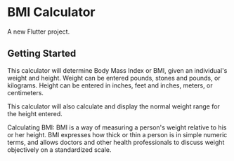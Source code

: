 # BMI Calculator

A new Flutter project.

## Getting Started

This calculator will determine Body Mass Index or BMI, given an individual's weight and height. Weight can be entered pounds, stones and pounds, or kilograms. Height can be entered in inches,
feet and inches, meters, or centimeters.

This calculator will also calculate and display the normal weight range for the height entered.

Calculating BMI: BMI is a way of measuring a person's weight relative to his or her height. BMI expresses how thick or thin a person is in simple numeric terms, and allows doctors and other 
health professionals to discuss weight objectively on a standardized scale. 
